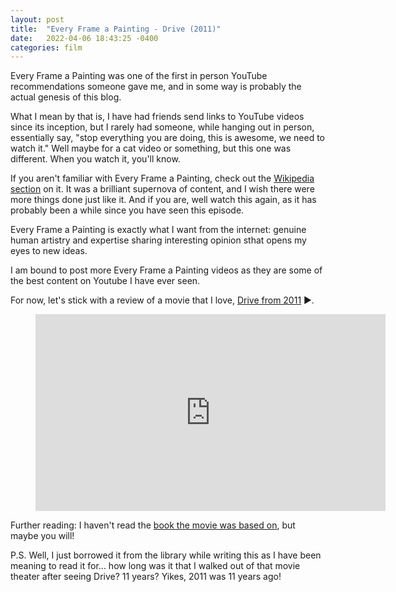 ```yaml
---
layout: post
title:  "Every Frame a Painting - Drive (2011)"
date:   2022-04-06 18:43:25 -0400
categories: film
---
```


Every Frame a Painting was one of the first in person YouTube recommendations someone gave me, and in some way is probably the actual genesis of this blog.

What I mean by that is, I have had friends send links to YouTube videos since its inception, but I rarely had someone, while hanging out in person, essentially say, "stop everything you are doing, this is awesome, we need to watch it." Well maybe for a cat video or something, but this one was different. When you watch it, you'll know.

If you aren't familiar with Every Frame a Painting, check out the [Wikipedia section](https://en.wikipedia.org/wiki/Every_Frame_a_Painting) on it. It was a brilliant supernova of content, and I wish there were more things done just like it. And if you are, well watch this again, as it has probably been a while since you have seen this episode.

Every Frame a Painting is exactly what I want from the internet: genuine human artistry and expertise sharing interesting opinion sthat opens my eyes to new ideas.

I am bound to post more Every Frame a Painting videos as they are some of the best content on Youtube I have ever seen.

For now, let's stick with a review of a movie that I love, [Drive from 2011](https://en.wikipedia.org/wiki/Drive_(2011_film)) ▶️.

<figure class="image is-16by9">
  <iframe class="has-ratio" width="560" height="315" src="https://www.youtube.com/embed/wsI8UES59TM" frameborder="0" allow="accelerometer; autoplay; clipboard-write; encrypted-media; gyroscope; picture-in-picture" allowfullscreen></iframe>
</figure>

Further reading: I haven't read the [book the movie was based on](https://www.goodreads.com/book/show/176378.Drive), but maybe you will!

P.S. Well, I just borrowed it from the library while writing this as I have been meaning to read it for... how long was it that I walked out of that movie theater after seeing Drive? 11 years? Yikes, 2011 was 11 years ago!
